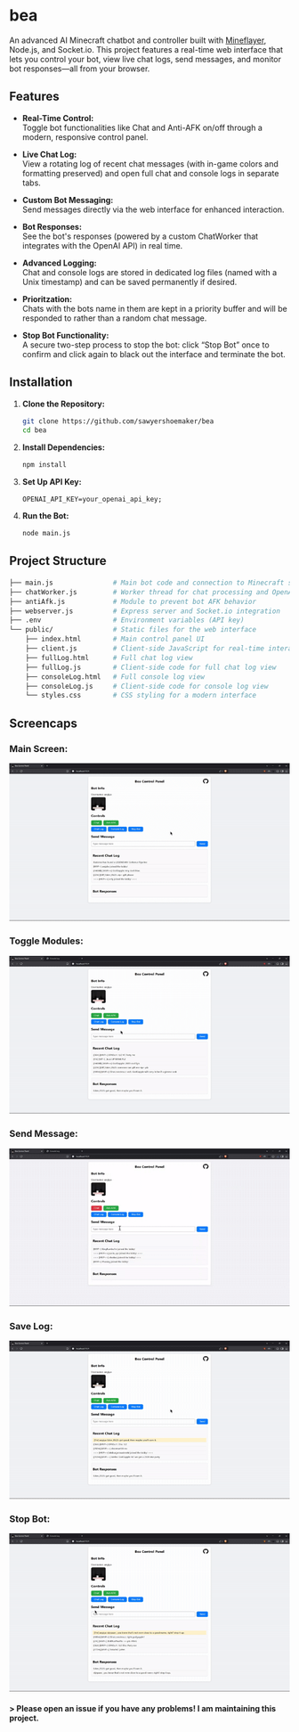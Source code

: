 # bea

An advanced AI Minecraft chatbot and controller built with [Mineflayer](https://github.com/PrismarineJS/mineflayer), Node.js, and Socket.io. This project features a real-time web interface that lets you control your bot, view live chat logs, send messages, and monitor bot responses—all from your browser.

## Features

- **Real-Time Control:**  
  Toggle bot functionalities like Chat and Anti-AFK on/off through a modern, responsive control panel.

- **Live Chat Log:**  
  View a rotating log of recent chat messages (with in-game colors and formatting preserved) and open full chat and console logs in separate tabs.

- **Custom Bot Messaging:**  
  Send messages directly via the web interface for enhanced interaction.

- **Bot Responses:**  
  See the bot's responses (powered by a custom ChatWorker that integrates with the OpenAI API) in real time.

- **Advanced Logging:**  
  Chat and console logs are stored in dedicated log files (named with a Unix timestamp) and can be saved permanently if desired.

- **Prioritzation:**  
  Chats with the bots name in them are kept in a priority buffer and will be responded to rather than a random chat message.

- **Stop Bot Functionality:**  
  A secure two-step process to stop the bot: click “Stop Bot” once to confirm and click again to black out the interface and terminate the bot.


## Installation

1. **Clone the Repository:**

   ```bash
   git clone https://github.com/sawyershoemaker/bea
   cd bea
   ```
2. **Install Dependencies:**
   ```bash
   npm install
   ```
3. **Set Up API Key:**
   ```env
   OPENAI_API_KEY=your_openai_api_key;
   ```
4. **Run the Bot:**
   ```bash
   node main.js
   ```
## Project Structure
```bash
├── main.js               # Main bot code and connection to Minecraft server
├── chatWorker.js         # Worker thread for chat processing and OpenAI API calls
├── antiAfk.js            # Module to prevent bot AFK behavior
├── webserver.js          # Express server and Socket.io integration
├── .env                  # Environment variables (API key)
└── public/               # Static files for the web interface
    ├── index.html        # Main control panel UI
    ├── client.js         # Client-side JavaScript for real-time interactions
    ├── fullLog.html      # Full chat log view
    ├── fullLog.js        # Client-side code for full chat log view
    ├── consoleLog.html   # Full console log view
    ├── consoleLog.js     # Client-side code for console log view
    └── styles.css        # CSS styling for a modern interface
```

## Screencaps
### **Main Screen:**
![Main Screen](./readme-gifs/controlPanel.gif)
### **Toggle Modules:**
![Toggle Modules](./readme-gifs/toggleModules.gif)
### **Send Message:**
![Send Message](./readme-gifs/sendMessage.gif)
### **Save Log:**
![Save Log](./readme-gifs/saveLog.gif)
### **Stop Bot:**
![Stop Bot](./readme-gifs/stopBot.gif)

#### > Please open an issue if you have any problems! I am maintaining this project.
